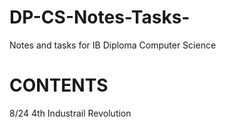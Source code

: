 # DP-CS-Notes-Tasks-
Notes and tasks for IB Diploma Computer Science  


# CONTENTS
8/24 4th Industrail Revolution 
